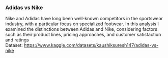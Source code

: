 ### Adidas vs Nike

Nike and Adidas have long been well-known competitors in the sportswear industry, with a particular focus on specialized footwear.
In this analysis I examined the distinctions between Adidas and Nike, considering factors such as their product lines, pricing approaches, and customer satisfaction and ratings <br>
Dataset: https://www.kaggle.com/datasets/kaushiksuresh147/adidas-vs-nike
